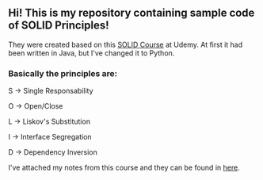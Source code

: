 ## Hi! This is my repository containing sample code of SOLID Principles!

They were created based on this [SOLID Course](https://www.udemy.com/course/solid-design/) at Udemy.
At first it had been written in Java, but I've changed it to Python.

### Basically the principles are:

S -> Single Responsability

O -> Open/Close

L -> Liskov's Substitution

I -> Interface Segregation

D -> Dependency Inversion

I've attached my notes from this course and they can be found in [here](/notes/SOLID%20Principles%20Notes.pdf).
